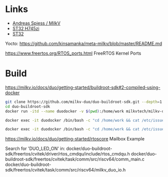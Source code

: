 
# Links


* [Andreas Spiess / MilkV](https://youtu.be/SeExddxWdNs?si=XTCeV6Co1brmWJ7c)
* [ST32 H745zi](https://www.st.com/en/evaluation-tools/nucleo-h745zi-q.html)
* [ST32](https://www.youtube.com/watch?v=MLcULDnF5ic)

Yocto: https://github.com/kinsamanka/meta-milkv/blob/master/README.md

https://www.freertos.org/RTOS_ports.html
FreeRTOS Kernel Ports


# Build

https://milkv.io/docs/duo/getting-started/buildroot-sdk#2-compiled-using-docker

```bash
git clone https://github.com/milkv-duo/duo-buildroot-sdk.git --depth=1
cd duo-buildroot-sdk
docker run -itd --name duodocker -v $(pwd):/home/work milkvtech/milkv-duo:latest /bin/bash

docker exec -it duodocker /bin/bash -c "cd /home/work && cat /etc/issue && ./build.sh milkv-duo"

docker exec -it duodocker /bin/bash -c "cd /home/work && cat /etc/issue && ./build.sh milkv-emmc"
```

https://milkv.io/docs/duo/getting-started/rtoscore
Mailbox Example

Search for 'DUO_LED_ON' in:
docker/duo-buildroot-sdk/freertos/cvitek/driver/rtos_cmdqu/include/rtos_cmdqu.h
docker/duo-buildroot-sdk/freertos/cvitek/task/comm/src/riscv64/comm_main.c
docker/duo-buildroot-sdk/freertos/cvitek/task/comm/src/riscv64/milkv_duo_io.h


